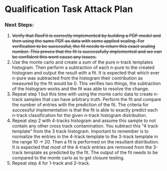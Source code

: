 # Qualification Task Attack Plan 

### Next Steps:
1. ~~Verify that RooFit is correctly implemented by building a PDF model and then using the same PDF as data with some applied scaling. For verification to be successful, the fit needs to return this exact scaling number. This proves that the fit is successfully implemented and we can be confident this wont cause any issues.~~ 
2. Use the monte carlo and create a sum of the pure n-track templates histogram. Then perform a subtraction of each n-pure to the created histogram and output the result with a fit. It is expected that which ever n-pure was subtracted from the histogram their contribution as measured by the fit would be 0. This verifies two things, the subtraction of the histogram works and the fit was able to resolve the change. 
3. Repeat step 1 but this time with using the monte carlo data to create n-track samples that can have arbitrary truth. Perform the fit and compare the number of entries with the prediction of the fit. The criteria for successful implementation is that the fit is able to exactly predict each n-track classification for the given n-track histogram distribution. 
4. Repeat step 2 with 4-tracks histogram and assume this sample to not contain any other cross track contamination. You subtract this "4 track template" from the 3 track histogram. Important to remember is to normalize the entries in the 4-track template to the 3-track template in the range 10 -> 20. Then a fit is performed on the resultant distribution. It is expected that most of the 4-track entries are removed from the 3-track template as predicted by the fit. The output of the fit needs to be compared to the monte carlo as to get closure testing. 
5. Repeat step 4 for 1-track and 2-track. 



